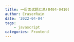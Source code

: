```yaml
---
title: 一周面试题汇总(0404-0410)
author: EraserRain
date: '2022-04-04'
tags: 
	- javascript
categories: Frontend
---
```

#

